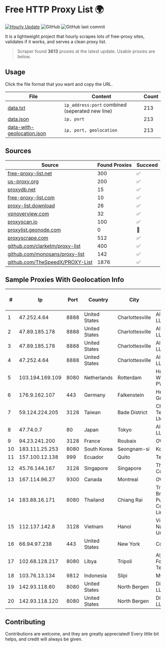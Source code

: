 
# Free HTTP Proxy List 🌍

[![Hourly Update](https://github.com/mertguvencli/http-proxy-list/actions/workflows/main.yml/badge.svg?branch=main)](https://github.com/mertguvencli/http-proxy-list/actions/workflows/main.yml)
![GitHub](https://img.shields.io/github/license/mertguvencli/http-proxy-list)
![GitHub last commit](https://img.shields.io/github/last-commit/mertguvencli/http-proxy-list)

It is a lightweight project that hourly scrapes lots of free-proxy sites, validates if it works, and serves a clean proxy list.


> Scraper found **3613** proxies at the latest update. Usable proxies are below.

## Usage

Click the file format that you want and copy the URL.


|File|Content|Count|
|----|-------|-----|
|[data.txt](https://raw.githubusercontent.com/mertguvencli/http-proxy-list/main/proxy-list/data.txt)|`ip_address:port` combined (seperated new line)|213|
|[data.json](https://raw.githubusercontent.com/mertguvencli/http-proxy-list/main/proxy-list/data.json)|`ip, port`|213|
|[data-with-geolocation.json](https://raw.githubusercontent.com/mertguvencli/http-proxy-list/main/proxy-list/data-with-geolocation.json)|`ip, port, geolocation`|213|

## Sources

|Source|Found Proxies|Succeed|
|------|-------------|-------|
|[free-proxy-list.net](https://free-proxy-list.net)|300|✅|
|[us-proxy.org](https://www.us-proxy.org)|200|✅|
|[proxydb.net](http://proxydb.net)|15|✅|
|[free-proxy-list.com](https://free-proxy-list.com/?page=&port=&type%5B%5D=http&type%5B%5D=https&up_time=0&search=Search)|10|✅|
|[proxy-list.download](https://www.proxy-list.download/HTTP)|26|✅|
|[vpnoverview.com](https://vpnoverview.com/privacy/anonymous-browsing/free-proxy-servers)|32|✅|
|[proxyscan.io](https://www.proxyscan.io)|100|✅|
|[proxylist.geonode.com](https://proxylist.geonode.com/api/proxy-list?limit=300&page=1&sort_by=lastChecked&sort_type=desc&protocols=http,https)|0|🚫|
|[proxyscrape.com](https://api.proxyscrape.com/v2/?request=displayproxies&protocol=http&timeout=10000&country=all&ssl=all&anonymity=all)|512|✅|
|[github.com/clarketm/proxy-list](https://raw.githubusercontent.com/clarketm/proxy-list/master/proxy-list-raw.txt)|400|✅|
|[github.com/monosans/proxy-list](https://raw.githubusercontent.com/monosans/proxy-list/main/proxies/http.txt)|142|✅|
|[github.com/TheSpeedX/PROXY-List](https://raw.githubusercontent.com/TheSpeedX/PROXY-List/master/http.txt)|1876|✅|


## Sample Proxies With Geolocation Info

|#|Ip|Port|Country|City|Internet Service Provider|
|-|--|----|-------|----|-------------------------|
|1|47.252.4.64|8888|United States|Charlottesville|Alibaba.com LLC|
|2|47.89.185.178|8888|United States|Charlottesville|Alibaba.com LLC|
|3|47.89.185.178|8888|United States|Charlottesville|Alibaba.com LLC|
|4|47.252.4.64|8888|United States|Charlottesville|Alibaba.com LLC|
|5|103.194.169.109|8080|Netherlands|Rotterdam|HostPalace Web Solution PVT LTD|
|6|176.9.162.107|443|Germany|Falkenstein|Hetzner Online GmbH|
|7|59.124.224.205|3128|Taiwan|Bade District|Chunghwa Telecom Co., Ltd.|
|8|47.74.0.7|80|Japan|Tokyo|Alibaba.com LLC|
|9|94.23.241.200|3128|France|Roubaix|OVH SAS|
|10|183.111.25.253|8080|South Korea|Seongnam-si|Korea Telecom|
|11|157.100.12.138|999|Ecuador|Quito|Telconet S.A|
|12|45.76.144.167|3128|Singapore|Singapore|The Constant Company|
|13|167.114.96.27|9300|Canada|Montreal|OVH SAS|
|14|183.88.16.171|8080|Thailand|Chiang Rai|Triple T Broadband Public Company Limited|
|15|112.137.142.8|3128|Vietnam|Hanoi|VietNam National University|
|16|66.94.97.238|443|United States|New York|Contabo Inc.|
|17|102.68.128.217|8080|Libya|Tripoli|Aljeel Aljadeed For Technology|
|18|103.76.13.134|9812|Indonesia|Slipi|MORATELINDO|
|19|142.93.118.60|8080|United States|North Bergen|DigitalOcean, LLC|
|20|142.93.118.120|8080|United States|North Bergen|DigitalOcean, LLC|



## Contributing

Contributions are welcome, and they are greatly appreciated! Every
little bit helps, and credit will always be given.

